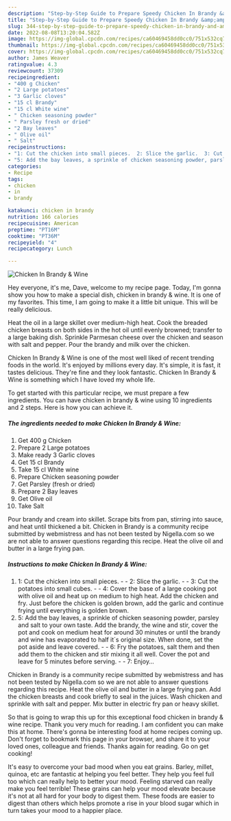 ```yaml
---
description: "Step-by-Step Guide to Prepare Speedy Chicken In Brandy &amp;amp; Wine"
title: "Step-by-Step Guide to Prepare Speedy Chicken In Brandy &amp;amp; Wine"
slug: 344-step-by-step-guide-to-prepare-speedy-chicken-in-brandy-and-amp-wine
date: 2022-08-08T13:20:04.582Z
image: https://img-global.cpcdn.com/recipes/ca60469458dd0cc0/751x532cq70/chicken-in-brandy-wine-recipe-main-photo.jpg
thumbnail: https://img-global.cpcdn.com/recipes/ca60469458dd0cc0/751x532cq70/chicken-in-brandy-wine-recipe-main-photo.jpg
cover: https://img-global.cpcdn.com/recipes/ca60469458dd0cc0/751x532cq70/chicken-in-brandy-wine-recipe-main-photo.jpg
author: James Weaver
ratingvalue: 4.3
reviewcount: 37309
recipeingredient:
- "400 g Chicken"
- "2 Large potatoes"
- "3 Garlic cloves"
- "15 cl Brandy"
- "15 cl White wine"
- " Chicken seasoning powder"
- " Parsley fresh or dried"
- "2 Bay leaves"
- " Olive oil"
- " Salt"
recipeinstructions:
- "1: Cut the chicken into small pieces.  2: Slice the garlic.  3: Cut the potatoes into small cubes.  4: Cover the base of a large cooking pot with olive oil and heat up on medium to high heat. Add the chicken and fry. Just before the chicken is golden brown, add the garlic and continue frying until everything is golden brown."
- "5: Add the bay leaves, a sprinkle of chicken seasoning powder, parsley and salt to your own taste. Add the brandy, the wine and stir, cover the pot and cook on medium heat for around 30 minutes or until the brandy and wine has evaporated to half it´s original size. When done, set the pot aside and leave covered.  6: Fry the potatoes, salt them and then add them to the chicken and stir mixing it all well. Cover the pot and leave for 5 minutes before serving.  7: Enjoy…"
categories:
- Recipe
tags:
- chicken
- in
- brandy

katakunci: chicken in brandy 
nutrition: 166 calories
recipecuisine: American
preptime: "PT16M"
cooktime: "PT36M"
recipeyield: "4"
recipecategory: Lunch

---
```



![Chicken In Brandy &amp; Wine](https://img-global.cpcdn.com/recipes/ca60469458dd0cc0/751x532cq70/chicken-in-brandy-wine-recipe-main-photo.jpg)

Hey everyone, it's me, Dave, welcome to my recipe page. Today, I'm gonna show you how to make a special dish, chicken in brandy &amp; wine. It is one of my favorites. This time, I am going to make it a little bit unique. This will be really delicious.

Heat the oil in a large skillet over medium-high heat. Cook the breaded chicken breasts on both sides in the hot oil until evenly browned; transfer to a large baking dish. Sprinkle Parmesan cheese over the chicken and season with salt and pepper. Pour the brandy and milk over the chicken.

Chicken In Brandy &amp; Wine is one of the most well liked of recent trending foods in the world. It's enjoyed by millions every day. It's simple, it is fast, it tastes delicious. They're fine and they look fantastic. Chicken In Brandy &amp; Wine is something which I have loved my whole life.


To get started with this particular recipe, we must prepare a few ingredients. You can have chicken in brandy &amp; wine using 10 ingredients and 2 steps. Here is how you can achieve it.

<!--inarticleads1-->

##### The ingredients needed to make Chicken In Brandy &amp; Wine:

1. Get 400 g Chicken
1. Prepare 2 Large potatoes
1. Make ready 3 Garlic cloves
1. Get 15 cl Brandy
1. Take 15 cl White wine
1. Prepare  Chicken seasoning powder
1. Get  Parsley (fresh or dried)
1. Prepare 2 Bay leaves
1. Get  Olive oil
1. Take  Salt


Pour brandy and cream into skillet. Scrape bits from pan, stirring into sauce, and heat until thickened a bit. Chicken in Brandy is a community recipe submitted by webmistress and has not been tested by Nigella.com so we are not able to answer questions regarding this recipe. Heat the olive oil and butter in a large frying pan. 

<!--inarticleads2-->

##### Instructions to make Chicken In Brandy &amp; Wine:

1. 1: Cut the chicken into small pieces. -  - 2: Slice the garlic. -  - 3: Cut the potatoes into small cubes. -  - 4: Cover the base of a large cooking pot with olive oil and heat up on medium to high heat. Add the chicken and fry. Just before the chicken is golden brown, add the garlic and continue frying until everything is golden brown.
1. 5: Add the bay leaves, a sprinkle of chicken seasoning powder, parsley and salt to your own taste. Add the brandy, the wine and stir, cover the pot and cook on medium heat for around 30 minutes or until the brandy and wine has evaporated to half it´s original size. When done, set the pot aside and leave covered. -  - 6: Fry the potatoes, salt them and then add them to the chicken and stir mixing it all well. Cover the pot and leave for 5 minutes before serving. -  - 7: Enjoy…


Chicken in Brandy is a community recipe submitted by webmistress and has not been tested by Nigella.com so we are not able to answer questions regarding this recipe. Heat the olive oil and butter in a large frying pan. Add the chicken breasts and cook briefly to seal in the juices. Wash chicken and sprinkle with salt and pepper. Mix butter in electric fry pan or heavy skillet. 

So that is going to wrap this up for this exceptional food chicken in brandy &amp; wine recipe. Thank you very much for reading. I am confident you can make this at home. There's gonna be interesting food at home recipes coming up. Don't forget to bookmark this page in your browser, and share it to your loved ones, colleague and friends. Thanks again for reading. Go on get cooking!

It's easy to overcome your bad mood when you eat grains. Barley, millet, quinoa, etc are fantastic at helping you feel better. They help you feel full too which can really help to better your mood. Feeling starved can really make you feel terrible! These grains can help your mood elevate because it's not at all hard for your body to digest them. These foods are easier to digest than others which helps promote a rise in your blood sugar which in turn takes your mood to a happier place.
